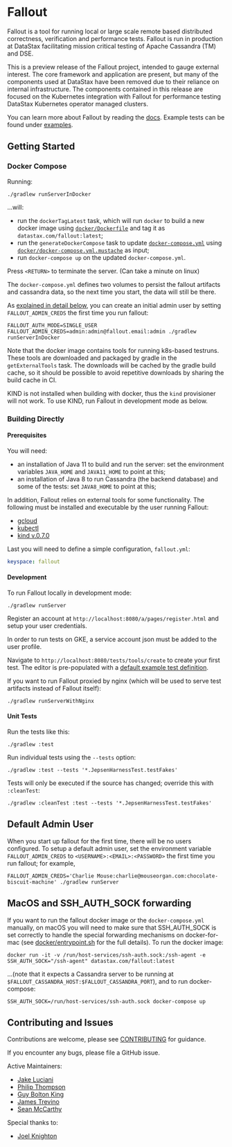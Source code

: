 # Fallout

Fallout is a tool for running local or large scale remote based distributed correctness, verification and performance tests. Fallout is run in production at DataStax facilitating mission critical testing of Apache Cassandra (TM) and DSE.

This is a preview release of the Fallout project, intended to gauge external interest. The core framework and application are present, but many of the components used at DataStax have been removed due to their reliance on internal infrastructure. The components contained in this release are focused on the Kubernetes integration with Fallout for performance testing DataStax Kubernetes operator managed clusters.

You can learn more about Fallout by reading the [docs](docs). Example tests can be found under [examples](examples).

Getting Started
------------------
### Docker Compose

Running:

```
./gradlew runServerInDocker
```

...will:

* run the `dockerTagLatest` task, which will run `docker` to build a new docker image using [`docker/Dockerfile`](docker/Dockerfile) and tag it as `datastax.com/fallout:latest`;
* run the `generateDockerCompose` task to update [`docker-compose.yml`](docker-compose.yml) using [`docker/docker-compose.yml.mustache`](docker/docker-compose.yml.mustache) as input;
* run `docker-compose up` on the updated `docker-compose.yml`.

Press `<RETURN>` to terminate the server. (Can take a minute on linux)

The `docker-compose.yml` defines two volumes to persist the fallout artifacts and cassandra data, so the next time you start, the data will still be there.

As [explained in detail below](#default-admin-user), you can create an initial admin user by setting `FALLOUT_ADMIN_CREDS` the first time you run fallout:

```
FALLOUT_AUTH_MODE=SINGLE_USER FALLOUT_ADMIN_CREDS=admin:admin@fallout.email:admin ./gradlew runServerInDocker
```

Note that the docker image contains tools for running k8s-based testruns. These tools are downloaded and packaged by gradle in the `getExternalTools` task.  The downloads will be cached by the gradle build cache, so it should be possible to avoid repetitive downloads by sharing the build cache in CI.

KIND is not installed when building with docker, thus the `kind` provisioner will not work. To use KIND, run Fallout in development mode as below.

### Building Directly

#### Prerequisites

You will need:

* an installation of Java 11 to build and run the server: set the environment variables `JAVA_HOME` and `JAVA11_HOME` to point at this;
* an installation of Java 8 to run Cassandra (the backend database) and some of the tests: set `JAVA8_HOME` to point at this;

In addition, Fallout relies on external tools for some functionality. The following must be installed and executable by the user running Fallout:
- [gcloud](https://cloud.google.com/sdk/docs/downloads-versioned-archives)
- [kubectl](https://kubernetes.io/docs/tasks/tools/install-kubectl/#install-kubectl-on-linux)
- [kind v.0.7.0](https://kind.sigs.k8s.io/docs/user/quick-start/)

Last you will need to define a simple configuration, `fallout.yml`:
```yaml
keyspace: fallout
```

#### Development

To run Fallout locally in development mode:
```
./gradlew runServer
```
Register an account at `http://localhost:8080/a/pages/register.html` and setup your user credentials.

In order to run tests on GKE, a service account json must be added to the user profile.

Navigate to `http://localhost:8080/tests/tools/create` to create your first test. The editor is pre-populated with a [default example test definition](src/main/resources/com/datastax/fallout/service/resources/server/default-test-definition.yaml).

If you want to run Fallout proxied by nginx (which will be used to serve test artifacts instead of Fallout itself):

```
./gradlew runServerWithNginx
```

#### Unit Tests

Run the tests like this:

```
./gradlew :test
```

Run individual tests using the `--tests` option:

```
./gradlew :test --tests '*.JepsenHarnessTest.testFakes'
```

Tests will only be executed if the source has changed; override this with
`:cleanTest`:

```
./gradlew :cleanTest :test --tests '*.JepsenHarnessTest.testFakes'
```

## Default Admin User

When you start up fallout for the first time, there will be no users configured.  To setup a default admin user, set the environment variable `FALLOUT_ADMIN_CREDS` to `<USERNAME>:<EMAIL>:<PASSWORD>` the first time you run fallout; for example,

```
FALLOUT_ADMIN_CREDS='Charlie Mouse:charlie@mouseorgan.com:chocolate-biscuit-machine' ./gradlew runServer
```

## MacOS and SSH_AUTH_SOCK forwarding

If you want to run the fallout docker image or the `docker-compose.yml` manually, on macOS you will need to make sure that SSH_AUTH_SOCK is set correctly to handle the special forwarding mechanisms on docker-for-mac (see [docker/entrypoint.sh](docker/entrypoint.sh) for the full details).  To run the docker image:

```
docker run -it -v /run/host-services/ssh-auth.sock:/ssh-agent -e SSH_AUTH_SOCK="/ssh-agent" datastax.com/fallout:latest
```

...(note that it expects a Cassandra server to be running at `$FALLOUT_CASSANDRA_HOST:$FALLOUT_CASSANDRA_PORT`), and to run docker-compose:

```
SSH_AUTH_SOCK=/run/host-services/ssh-auth.sock docker-compose up
```

## Contributing and Issues

Contributions are welcome, please see [CONTRIBUTING](CONTRIBUTING.md) for guidance.

If you encounter any bugs, please file a GitHub issue. 

Active Maintainers:
* [Jake Luciani](https://github.com/tjake)
* [Philip Thompson](https://github.com/ptnapoleon)
* [Guy Bolton King](https://github.com/guyboltonking)
* [James Trevino](https://github.com/JamesATrevino)
* [Sean McCarthy](https://github.com/smccarthy788)

Special thanks to:
* [Joel Knighton](https://github.com/jkni)
